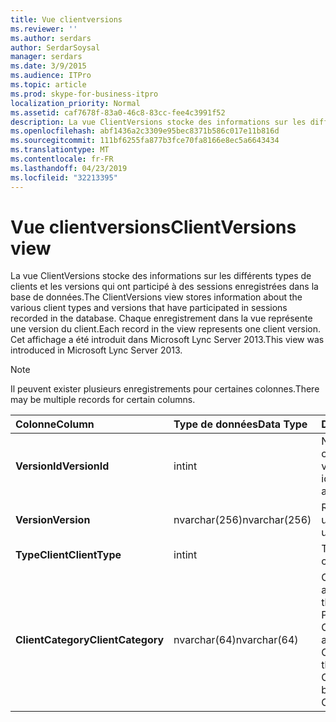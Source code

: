 ```yaml
---
title: Vue clientversions
ms.reviewer: ''
ms.author: serdars
author: SerdarSoysal
manager: serdars
ms.date: 3/9/2015
ms.audience: ITPro
ms.topic: article
ms.prod: skype-for-business-itpro
localization_priority: Normal
ms.assetid: caf7678f-83a0-46c8-83cc-fee4c3991f52
description: La vue ClientVersions stocke des informations sur les différents types de clients et les versions qui ont participé à des sessions enregistrées dans la base de données. Chaque enregistrement dans la vue représente une version du client. Cet affichage a été introduit dans Microsoft Lync Server 2013.
ms.openlocfilehash: abf1436a2c3309e95bec8371b586c017e11b816d
ms.sourcegitcommit: 111bf6255fa877b3fce70fa8166e8ec5a6643434
ms.translationtype: MT
ms.contentlocale: fr-FR
ms.lasthandoff: 04/23/2019
ms.locfileid: "32213395"
---
```

# <a name="clientversions-view"></a><span data-ttu-id="cb0e3-105">Vue clientversions</span><span class="sxs-lookup"><span data-stu-id="cb0e3-105">ClientVersions view</span></span>
 
<span data-ttu-id="cb0e3-106">La vue ClientVersions stocke des informations sur les différents types de clients et les versions qui ont participé à des sessions enregistrées dans la base de données.</span><span class="sxs-lookup"><span data-stu-id="cb0e3-106">The ClientVersions view stores information about the various client types and versions that have participated in sessions recorded in the database.</span></span> <span data-ttu-id="cb0e3-107">Chaque enregistrement dans la vue représente une version du client.</span><span class="sxs-lookup"><span data-stu-id="cb0e3-107">Each record in the view represents one client version.</span></span> <span data-ttu-id="cb0e3-108">Cet affichage a été introduit dans Microsoft Lync Server 2013.</span><span class="sxs-lookup"><span data-stu-id="cb0e3-108">This view was introduced in Microsoft Lync Server 2013.</span></span>
  
> [!NOTE]
> <span data-ttu-id="cb0e3-109">Il peuvent exister plusieurs enregistrements pour certaines colonnes.</span><span class="sxs-lookup"><span data-stu-id="cb0e3-109">There may be multiple records for certain columns.</span></span> 
  
|<span data-ttu-id="cb0e3-110">**Colonne**</span><span class="sxs-lookup"><span data-stu-id="cb0e3-110">**Column**</span></span>|<span data-ttu-id="cb0e3-111">**Type de données**</span><span class="sxs-lookup"><span data-stu-id="cb0e3-111">**Data Type**</span></span>|<span data-ttu-id="cb0e3-112">**Détails**</span><span class="sxs-lookup"><span data-stu-id="cb0e3-112">**Details**</span></span>|
|:-----|:-----|:-----|
|<span data-ttu-id="cb0e3-113">**VersionId**</span><span class="sxs-lookup"><span data-stu-id="cb0e3-113">**VersionId**</span></span> <br/> |<span data-ttu-id="cb0e3-114">int</span><span class="sxs-lookup"><span data-stu-id="cb0e3-114">int</span></span>  <br/> |<span data-ttu-id="cb0e3-115">Numéro unique identifiant ce type de client et de la version.</span><span class="sxs-lookup"><span data-stu-id="cb0e3-115">Unique number identifying this client type and version.</span></span>  <br/> |
|<span data-ttu-id="cb0e3-116">**Version**</span><span class="sxs-lookup"><span data-stu-id="cb0e3-116">**Version**</span></span> <br/> |<span data-ttu-id="cb0e3-117">nvarchar(256)</span><span class="sxs-lookup"><span data-stu-id="cb0e3-117">nvarchar(256)</span></span>  <br/> |<span data-ttu-id="cb0e3-118">Représente l’agent utilisateur.</span><span class="sxs-lookup"><span data-stu-id="cb0e3-118">Represents the user agent.</span></span>  <br/> |
|<span data-ttu-id="cb0e3-119">**TypeClient**</span><span class="sxs-lookup"><span data-stu-id="cb0e3-119">**ClientType**</span></span> <br/> |<span data-ttu-id="cb0e3-120">int</span><span class="sxs-lookup"><span data-stu-id="cb0e3-120">int</span></span>  <br/> |<span data-ttu-id="cb0e3-121">Type de client.</span><span class="sxs-lookup"><span data-stu-id="cb0e3-121">Type of client.</span></span>  <br/> |
|<span data-ttu-id="cb0e3-122">**ClientCategory**</span><span class="sxs-lookup"><span data-stu-id="cb0e3-122">**ClientCategory**</span></span> <br/> |<span data-ttu-id="cb0e3-123">nvarchar(64)</span><span class="sxs-lookup"><span data-stu-id="cb0e3-123">nvarchar(64)</span></span>  <br/> |<span data-ttu-id="cb0e3-124">Catégorie à laquelle appartient le client.</span><span class="sxs-lookup"><span data-stu-id="cb0e3-124">Category that the client belongs to.</span></span> <span data-ttu-id="cb0e3-125">Par exemple, le client Conferencing_Attendant_1.0 appartient à la CAA ClientCategory.</span><span class="sxs-lookup"><span data-stu-id="cb0e3-125">For example, the client Conferencing_Attendant_1.0 belongs to the ClientCategory CAA.</span></span>  <br/> |
   

